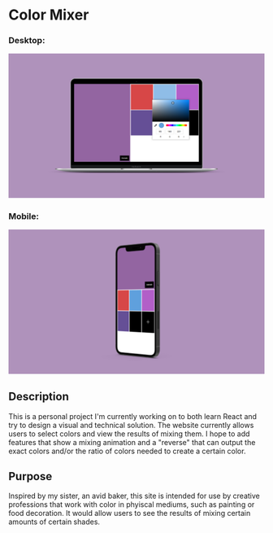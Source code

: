 # Color Mixer
### Desktop:
![desktop](https://github.com/candace-sun/color-mixing/blob/master/6.png)

### Mobile:
![mobile](https://github.com/candace-sun/color-mixing/blob/master/7.png)

## Description
This is a personal project I'm currently working on to both learn React and try to design a visual and technical solution. The website currently allows users to select colors and view the results of mixing them. I hope to add features that show a mixing animation and a "reverse" that can output the exact colors and/or the ratio of colors needed to create a certain color. 

## Purpose
Inspired by my sister, an avid baker, this site is intended for use by creative professions that work with color in phyiscal mediums, such as painting or food decoration. It would allow users to see the results of mixing certain amounts of certain shades. 
